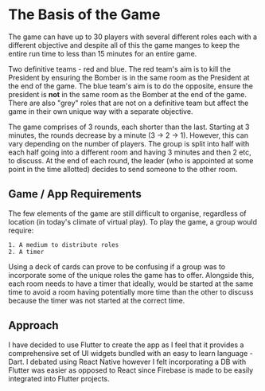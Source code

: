 # The Basis of the Game

The game can have up to 30 players with several different roles each with a different objective and despite all of this the game manges to keep the entire run time to less than 15 minutes for an entire game.

Two definitive teams - red and blue. The red team's aim is to kill the President by ensuring the Bomber is in the same room as the President at the end of the game. The blue team's aim is to do the opposite, ensure the president is **not** in the same room as the Bomber at the end of the game. There are also "grey" roles that are not on a definitive team but affect the game in their own unique way with a separate objective. 

The game comprises of 3 rounds, each shorter than the last. Starting at 3 minutes, the rounds decrease by a minute (3 -> 2 -> 1). However, this can vary depending on the number of players. The group is split into half with each half going into a different room and having 3 minutes and then 2 etc, to discuss. At the end of each round, the leader (who is appointed at some point in the time allotted) decides to send someone to the other room.


## Game / App Requirements

The few elements of the game are still difficult to organise, regardless of location (in today's climate of virtual play). To play the game, a group would require:

    1. A medium to distribute roles
    2. A timer

Using a deck of cards can prove to be confusing if a group was to incorporate some of the unique roles the game has to offer. Alongside this, each room needs to have a timer that ideally, would be started at the same time to avoid a room having potentially more time than the other to discuss because the timer was not started at the correct time.

## Approach

I have decided to use Flutter to create the app as I feel that it provides a comprehensive set of UI widgets bundled with an easy to learn language - Dart. I debated using React Native however I felt incorporating a DB with Flutter was easier as opposed to React since Firebase is made to be easily integrated into Flutter projects.

